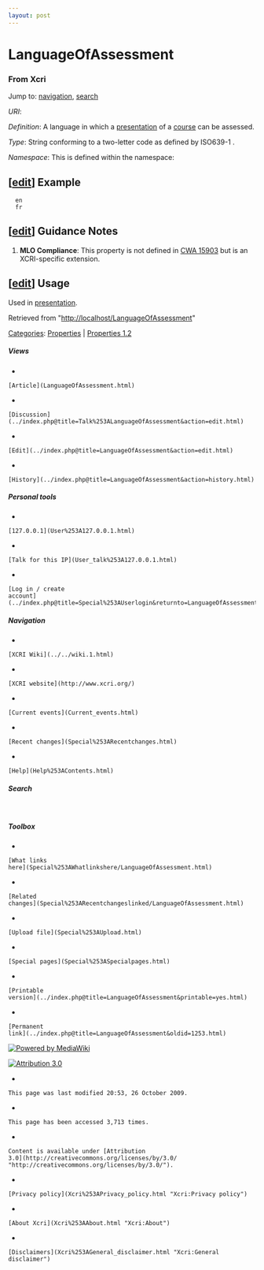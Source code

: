 ```yaml
---
layout: post
---
```








LanguageOfAssessment 
====================













### From Xcri 







Jump to: [navigation](LanguageOfAssessment.html#column-one),
[search](LanguageOfAssessment.html#searchInput)



*URI*: 

*Definition*: A language in which a
[presentation](Presentation.html "Presentation") of a
[course](Course.html "Course") can be assessed.

*Type*: String conforming to a two-letter code as defined by ISO639-1 .

*Namespace*: This is defined within the namespace:



\[[edit](../index.php@title=LanguageOfAssessment&action=edit&section=1.html "Edit section: Example")\] Example
--------------------------------------------------------------------------------------------------------------------------------------------------------------------------------

      en
      fr


\[[edit](../index.php@title=LanguageOfAssessment&action=edit&section=2.html "Edit section: Guidance Notes")\] Guidance Notes
----------------------------------------------------------------------------------------------------------------------------------------------------------------------------------------------

1.  **MLO Compliance**: This property is not defined in [CWA
    15903](ftp://ftp.cenorm.be/PUBLIC/CWAs/e-Europe/WS-LT/CWA15903-00-2008-Dec.pdf "ftp://ftp.cenorm.be/PUBLIC/CWAs/e-Europe/WS-LT/CWA15903-00-2008-Dec.pdf") but is an XCRI-specific extension.


\[[edit](../index.php@title=LanguageOfAssessment&action=edit&section=3.html "Edit section: Usage")\] Usage
----------------------------------------------------------------------------------------------------------------------------------------------------------------------------

Used in [presentation](Presentation.html "Presentation").



Retrieved from
"[http://localhost/LanguageOfAssessment](LanguageOfAssessment.html)"





[Categories](Special%253ACategories.html "Special:Categories"): [Properties](Category%253AProperties.html "Category:Properties")
| [Properties
1.2](Category%253AProperties_1.2.html "Category:Properties 1.2")

















##### Views



-   

    

    [Article](LanguageOfAssessment.html)
-   

    

    [Discussion](../index.php@title=Talk%253ALanguageOfAssessment&action=edit.html)
-   

    

    [Edit](../index.php@title=LanguageOfAssessment&action=edit.html)
-   

    

    [History](../index.php@title=LanguageOfAssessment&action=history.html)







##### Personal tools



-   

    

    [127.0.0.1](User%253A127.0.0.1.html)
-   

    

    [Talk for this IP](User_talk%253A127.0.0.1.html)
-   

    

    [Log in / create
    account](../index.php@title=Special%253AUserlogin&returnto=LanguageOfAssessment.html)











[](../../wiki.1.html "XCRI Wiki")





##### Navigation



-   

    

    [XCRI Wiki](../../wiki.1.html)
-   

    

    [XCRI website](http://www.xcri.org/)
-   

    

    [Current events](Current_events.html)
-   

    

    [Recent changes](Special%253ARecentchanges.html)
-   

    

    [Help](Help%253AContents.html)







##### Search





 









##### Toolbox



-   

    

    [What links
    here](Special%253AWhatlinkshere/LanguageOfAssessment.html)
-   

    

    [Related
    changes](Special%253ARecentchangeslinked/LanguageOfAssessment.html)
-   

    

    [Upload file](Special%253AUpload.html)
-   

    

    [Special pages](Special%253ASpecialpages.html)
-   

    

    [Printable
    version](../index.php@title=LanguageOfAssessment&printable=yes.html)
-   

    

    [Permanent
    link](../index.php@title=LanguageOfAssessment&oldid=1253.html)















[![Powered by
MediaWiki](../skins/common/images/poweredby_mediawiki_88x31.png)](http://www.mediawiki.org/)





[![Attribution 3.0
](http://i.creativecommons.org/l/by/3.0/88x31.png)](http://creativecommons.org/licenses/by/3.0/)



-   

    

    This page was last modified 20:53, 26 October 2009.
-   

    

    This page has been accessed 3,713 times.
-   

    

    Content is available under [Attribution
    3.0](http://creativecommons.org/licenses/by/3.0/ "http://creativecommons.org/licenses/by/3.0/").
-   

    

    [Privacy policy](Xcri%253APrivacy_policy.html "Xcri:Privacy policy")
-   

    

    [About Xcri](Xcri%253AAbout.html "Xcri:About")
-   

    

    [Disclaimers](Xcri%253AGeneral_disclaimer.html "Xcri:General disclaimer")




